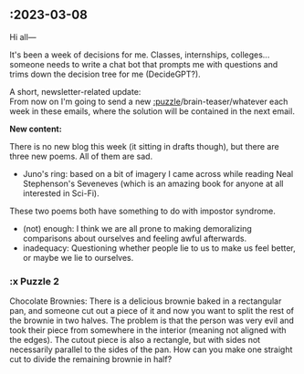 ## :2023-03-08

Hi all—

It's been a week of decisions for me. Classes, internships, colleges... someone needs to write a chat bot that prompts me with questions and trims down the decision tree for me (DecideGPT?). 

A short, newsletter-related update:  
From now on I'm going to send a new [:puzzle](#puzzle-2)/brain-teaser/whatever each week in these emails, where the solution will be contained in the next email. 

**New content:**

There is no new blog this week (it sitting in drafts though), but there are three new poems. All of them are sad. 

- Juno's ring: based on a bit of imagery I came across while reading Neal Stephenson's Seveneves (which is an amazing book for anyone at all interested in Sci-Fi). 

These two poems both have something to do with impostor syndrome.
- (not) enough: I think we are all prone to making demoralizing comparisons about ourselves and feeling awful afterwards. 
- inadequacy: Questioning whether people lie to us to make us feel better, or maybe we lie to ourselves.

### :x Puzzle 2
Chocolate Brownies: There is a delicious brownie baked in a rectangular pan, and someone cut out a piece of it and now you want to split the rest of the brownie in two halves. The problem is that the person was very evil and took their piece from somewhere in the interior (meaning not aligned with the edges). The cutout piece is also a rectangle, but with sides not necessarily parallel to the sides of the pan. How can you make one straight cut to divide the remaining brownie in half?

